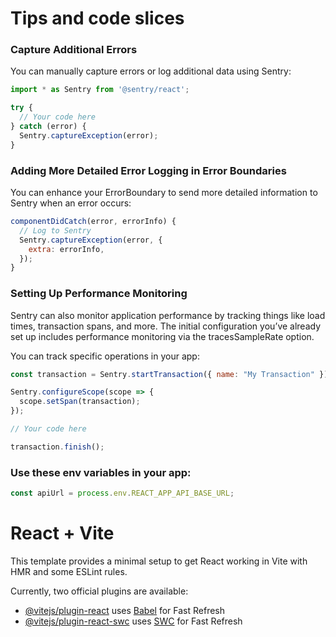# Tips and code slices

### Capture Additional Errors
You can manually capture errors or log additional data using Sentry:
```javascript
import * as Sentry from '@sentry/react';

try {
  // Your code here
} catch (error) {
  Sentry.captureException(error);
}
```

### Adding More Detailed Error Logging in Error Boundaries
You can enhance your ErrorBoundary to send more detailed information to Sentry when an error occurs:

```javascript
componentDidCatch(error, errorInfo) {
  // Log to Sentry
  Sentry.captureException(error, {
    extra: errorInfo,
  });
}
```

### Setting Up Performance Monitoring
Sentry can also monitor application performance by tracking things like load times, transaction spans, and more. The initial configuration you’ve already set up includes performance monitoring via the tracesSampleRate option.

You can track specific operations in your app:

```javascript
const transaction = Sentry.startTransaction({ name: "My Transaction" });

Sentry.configureScope(scope => {
  scope.setSpan(transaction);
});

// Your code here

transaction.finish();
```

### Use these env variables in your app:

```javascript
const apiUrl = process.env.REACT_APP_API_BASE_URL;
```




# React + Vite

This template provides a minimal setup to get React working in Vite with HMR and some ESLint rules.

Currently, two official plugins are available:

- [@vitejs/plugin-react](https://github.com/vitejs/vite-plugin-react/blob/main/packages/plugin-react/README.md) uses [Babel](https://babeljs.io/) for Fast Refresh
- [@vitejs/plugin-react-swc](https://github.com/vitejs/vite-plugin-react-swc) uses [SWC](https://swc.rs/) for Fast Refresh

